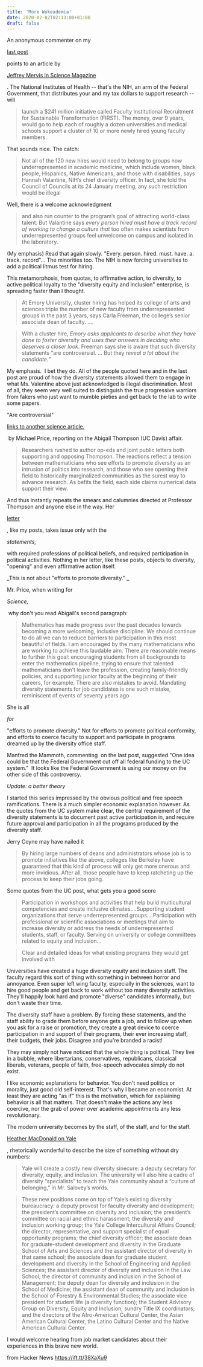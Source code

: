 ```yaml
---
title: 'More Wokeademia'
date: 2020-02-02T02:13:00+01:00
draft: false
---
```


An anonymous commenter on my

[last post](https://johnhcochrane.blogspot.com/2020/01/wokeademia.html)

points to an article by

[Jeffrey Mervis in Science Magazine](https://www.sciencemag.org/news/2020/01/nih-s-new-cluster-hiring-program-aims-help-schools-attract-diverse-faculty?utm_campaign=news_daily_2020-01-30&et_rid=17773329&et_cid=3186295)

. The National Institutes of Health -- that's the NIH, an arm of the Federal Government, that distributes your and my tax dollars to support research -- will

> launch a $241 million initiative called Faculty Institutional Recruitment for Sustainable Transformation (FIRST). The money, over 9 years, would go to help each of roughly a dozen universities and medical schools support a cluster of 10 or more newly hired young faculty members. 

That sounds nice. The catch:

> Not all of the 120 new hires would need to belong to groups now underrepresented in academic medicine, which include women, black people, Hispanics, Native Americans, and those with disabilities, says Hannah Valantine, NIH’s chief diversity officer. In fact, she told the Council of Councils at its 24 January meeting, any such restriction would be illegal 

Well, there is a welcome acknowledgment

> and also run counter to the program’s goal of attracting world-class talent. But Valantine says _every person hired must have a track record of working to change a culture that_ too often makes scientists from underrepresented groups feel unwelcome on campus and isolated in the laboratory.

(My emphasis) Read that again slowly. "Every. person. hired. must. have. a. track. record"... The minorities too. The NIH is now forcing universities to add a political litmus test for hiring.

This metamorphosis, from quotas, to affirmative action, to diversity, to active political loyalty to the "diversity equity and inclusion" enterprise, is spreading faster than I thought.

> At Emory University, cluster hiring has helped its college of arts and sciences triple the number of new faculty from underrepresented groups in the past 3 years, says Carla Freeman, the college’s senior associate dean of faculty. ....

> With a cluster hire, _Emory asks applicants to describe what they have done to foster diversity and uses their answers in deciding who deserves a closer look_. Freeman says she is aware that such diversity statements “are controversial. … But they _reveal a lot about the candidate._”  

My emphasis.  I bet they do. All of the people quoted here and in the last post are proud of how the diversity statements allowed them to engage in what Ms. Valentine above just acknowledged is illegal discrimination. Most of all, they seem very well suited to distinguish the true progressive warriors from fakers who just want to mumble pieties and get back to the lab to write some papers.  

"Are controversial"

[links to another science article.](https://www.sciencemag.org/news/2020/01/mathematicians-divided-over-faculty-hiring-practices-require-proof-efforts-promote)

 by Michael Price, reporting on the Abigail Thompson (UC Davis) affair.

> Researchers rushed to author op-eds and joint public letters both supporting and opposing Thompson. The reactions reflect a tension between mathematicians who see efforts to promote diversity as an intrusion of politics into research, and those who see opening their field to historically marginalized communities as the surest way to advance research. As befits the field, each side claims numerical data support their view.

And thus instantly repeats the smears and calumnies directed at Professor Thompson and anyone else in the way. Her

[letter](https://www.ams.org/journals/notices/201911/rnoti-p1778.pdf)

, like my posts, takes issue only with the

_statements,_

with required professions of political beliefs, and required participation in political activities. Nothing in her letter, like these posts, objects to diversity, "opening" and even affirmative action itself.

_This is not about "efforts to promote diversity." _

Mr. Price, when writing for

_Science,_

 why don't you read Abigail's second paragraph:

> Mathematics has made progress over the past decades towards becoming a more welcoming, inclusive discipline. We should continue to do all we can to reduce barriers to participation in this most beautiful of fields. I am encouraged by the many mathematicians who are working to achieve this laudable aim. There are reasonable means to further this goal: encouraging students from all backgrounds to enter the mathematics pipeline, trying to ensure that talented mathematicians don’t leave the profession, creating family-friendly policies, and supporting junior faculty at the beginning of their careers, for example. There are also mistakes to avoid. Mandating diversity statements for job candidates is one such mistake, reminiscent of events of seventy years ago

She is all

_for_

"efforts to promote diversity." Not for efforts to promote political conformity, and efforts to coerce faculty to support and participate in programs dreamed up by the diversity office staff.

Manfred the Mammoth, commenting  on the last post, suggested "One idea could be that the Federal Government cut off all federal funding to the UC system."  It looks like the Federal Government is using our money on the other side of this controversy.

_Update: a better theory_

I started this series impressed by the obvious political and free speech ramifications. There is a much simpler economic explanation however. As the quotes from the UC system make clear, the central requirement of the diversity statements is to document past active participation in, and require future approval and participation in all the programs produced by the diversity staff.

Jerry Coyne may have nailed it

> By hiring large numbers of deans and administrators whose job is to promote initiatives like the above, colleges like Berkeley have guaranteed that this kind of process will only get more onerous and more invidious. After all, those people have to keep ratcheting up the process to keep their jobs going.  

Some quotes from the UC post, what gets you a good score

> Participation in workshops and activities that help build multicultural competencies and create inclusive climates....Supporting student organizations that serve underrepresented groups....Participation with professional or scientific associations or meetings that aim to increase diversity or address the needs of underrepresented students, staff, or faculty. Serving on university or college committees related to equity and inclusion...

> Clear and detailed ideas for what existing programs they would get involved with 

Universities have created a huge diversity equity and inclusion staff. The faculty regard this sort of thing with something in between horror and annoyance. Even super left wing faculty, especially in the sciences, want to hire good people and get back to work without too many diversity activities. They'll happily look hard and promote "diverse" candidates informally, but don't waste their time.

The diversity staff have a problem. By forcing these statements, and the staff ability to grade them before anyone gets a job, and to follow up when you ask for a raise or promotion, they create a great device to coerce participation in and support of their programs, their ever increasing staff, their budgets, their jobs. Disagree and you're branded a racist!

They may simply not have noticed that the whole thing is political. They live in a bubble, where libertarians, conservatives, republicans, classical liberals, veterans, people of faith, free-speech advocates simply do not exist.

I like economic explanations for behavior. You don't need politics or morality, just good old self-interest. That's why I became an economist. At least they are acting "as if" this is the motivation, which for explaining behavior is all that matters. That doesn't make the actions any less coercive, nor the grab of power over academic appointments any less revolutionary.

The modern university becomes by the staff, of the staff, and for the staff.

[Heather MacDonald on Yale](https://www.wsj.com/articles/at-yale-diversity-means-more-of-the-same-11556058975)

, rhetorically wonderful to describe the size of something without dry numbers:

> Yale will create a costly new diversity sinecure: a deputy secretary for diversity, equity, and inclusion. The university will also hire a cadre of diversity “specialists” to teach the Yale community about a “culture of belonging,” in Mr. Salovey’s words.

> These new positions come on top of Yale’s existing diversity bureaucracy: a deputy provost for faculty diversity and development; the president’s committee on diversity and inclusion; the president’s committee on racial and ethnic harassment; the diversity and inclusion working group; the Yale College Intercultural Affairs Council; the director, representative, and support specialist of equal opportunity programs; the chief diversity officer; the associate dean for graduate-student development and diversity in the Graduate School of Arts and Sciences and the assistant director of diversity in that same school; the associate dean for graduate student development and diversity in the School of Engineering and Applied Sciences; the assistant director of diversity and inclusion in the Law School; the director of community and inclusion in the School of Management; the deputy dean for diversity and inclusion in the School of Medicine; the assistant dean of community and inclusion in the School of Forestry & Environmental Studies; the associate vice president for student life (a diversity function); the Student Advisory Group on Diversity, Equity and Inclusion; sundry Title IX coordinators; and the directors of the Afro-American Cultural Center, the Asian American Cultural Center, the Latino Cultural Center and the Native American Cultural Center. 

I would welcome hearing from job market candidates about their experiences in this brave new world.

  
  
from Hacker News https://ift.tt/38XaXu9